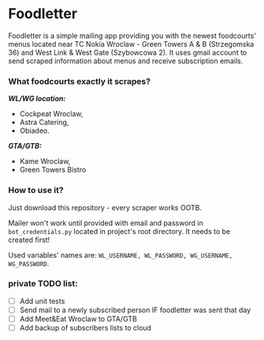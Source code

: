 # Foodletter
Foodletter is a simple mailing app providing you with the newest foodcourts' menus located near TC Nokia Wroclaw - Green Towers A & B (Strzegomska 36) and West Link & West Gate (Szybowcowa 2). 
It uses gmail account to send scraped information about menus and receive subscription emails.

### What foodcourts exactly it scrapes?
***WL/WG location:***
- Cockpeat Wroclaw,
- Astra Catering,
- Obiadeo.

***GTA/GTB:***
- Kame Wroclaw,
- Green Towers Bistro

### How to use it?
Just download this repository - every scraper works OOTB.

Mailer won't work until provided with email and password in `bot_credentials.py` located in project's root directory. It needs to be created first!

Used variables' names are: `WL_USERNAME, WL_PASSWORD, WG_USERNAME, WG_PASSWORD`.
### private TODO list:
- [ ] Add unit tests
- [ ] Send mail to a newly subscribed person IF foodletter was sent that day
- [ ] Add Meet&Eat Wroclaw to GTA/GTB 
- [ ] Add backup of subscribers lists to cloud
